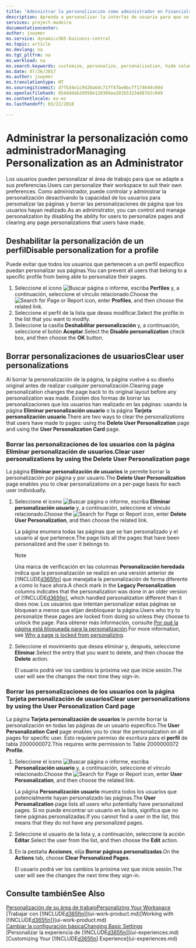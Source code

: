 ```yaml
---
title: "Administrar la personalización como administrador en Financials | Documentos de Microsoft"
description: Aprenda a personalizar la interfaz de usuario para que se adapte a su forma de trabajar.
services: project-madeira
documentationcenter: 
author: jswymer
ms.service: dynamics365-business-central
ms.topic: article
ms.devlang: na
ms.tgt_pltfrm: na
ms.workload: na
ms.search.keywords: customize, personalize, personalization, hide columns, remove fields, move fields
ms.date: 07/26/2017
ms.author: jswymer
ms.translationtype: HT
ms.sourcegitcommit: d7fb34e1c9428a64c71ff47be8bcff174649c00d
ms.openlocfilehash: 854dddab2d958e128309aa201b53234d87d2c049
ms.contentlocale: es-es
ms.lasthandoff: 03/22/2018

---
```

# <a name="managing-personalization-as-an-administrator"></a><span data-ttu-id="c67ac-103">Administrar la personalización como administrador</span><span class="sxs-lookup"><span data-stu-id="c67ac-103">Managing Personalization as an Administrator</span></span>
<!--NAV in the Web client-->
<span data-ttu-id="c67ac-104">Los usuarios pueden personalizar el área de trabajo para que se adapte a sus preferencias.</span><span class="sxs-lookup"><span data-stu-id="c67ac-104">Users can personalize their workspace to suit their own preferences.</span></span> <span data-ttu-id="c67ac-105">Como administrador, puede controlar y administrar la personalización desactivando la capacidad de los usuarios para personalizar las páginas y borrar las personalizaciones de página que los usuarios hayan realizado.</span><span class="sxs-lookup"><span data-stu-id="c67ac-105">As an administrator, you can control and manage personalization by disabling the ability for users to personalize pages and clearing any page personalizations that users have made.</span></span>

## <a name="disable-personalization-for-a-profile"></a><span data-ttu-id="c67ac-106">Deshabilitar la personalización de un perfil</span><span class="sxs-lookup"><span data-stu-id="c67ac-106">Disable personalization for a profile</span></span>
<span data-ttu-id="c67ac-107">Puede evitar que todos los usuarios que pertenecen a un perfil específico puedan personalizar sus páginas.</span><span class="sxs-lookup"><span data-stu-id="c67ac-107">You can prevent all users that belong to a specific profile from being able to personalize their pages.</span></span>
1.  <span data-ttu-id="c67ac-108">Seleccione el icono ![Buscar página o informe](media/ui-search/search_small.png "icono Buscar página o informe"), escriba **Perfiles** y, a continuación, seleccione el vínculo relacionado.</span><span class="sxs-lookup"><span data-stu-id="c67ac-108">Choose the ![Search for Page or Report](media/ui-search/search_small.png "Search for Page or Report icon") icon, enter **Profiles**, and then choose the related link.</span></span>
2.  <span data-ttu-id="c67ac-109">Seleccione el perfil de la lista que desea modificar.</span><span class="sxs-lookup"><span data-stu-id="c67ac-109">Select the profile in the list that you want to modify.</span></span>
3. <span data-ttu-id="c67ac-110">Seleccione la casilla **Deshabilitar personalización** y, a continuación, seleccione el botón **Aceptar**.</span><span class="sxs-lookup"><span data-stu-id="c67ac-110">Select the **Disable personalization** check box, and then choose the **OK** button.</span></span>

## <a name="clear-user-personalizations"></a><span data-ttu-id="c67ac-111">Borrar personalizaciones de usuarios</span><span class="sxs-lookup"><span data-stu-id="c67ac-111">Clear user personalizations</span></span>

<span data-ttu-id="c67ac-112">Al borrar la personalización de la página, la página vuelve a su diseño original antes de realizar cualquier personalización.</span><span class="sxs-lookup"><span data-stu-id="c67ac-112">Clearing page personalization changes the page back to its original layout before any personalization was made.</span></span> <span data-ttu-id="c67ac-113">Existen dos formas de borrar las personalizaciones que los usuarios han realizado en las páginas: usando la página **Eliminar personalización usuario** o la página **Tarjeta personalización usuario**.</span><span class="sxs-lookup"><span data-stu-id="c67ac-113">There are two ways to clear the personalizations that users have made to pages: using the **Delete User Personalization** page and using the **User Personalization Card** page.</span></span>

### <a name="clear-user-personalizations-by-using-the-delete-user-personalization-page"></a><span data-ttu-id="c67ac-114">Borrar las personalizaciones de los usuarios con la página Eliminar personalización de usuarios.</span><span class="sxs-lookup"><span data-stu-id="c67ac-114">Clear user personalizations by using the Delete User Personalization page</span></span>

<span data-ttu-id="c67ac-115">La página **Eliminar personalización de usuarios** le permite borrar la personalización por página y por usuario.</span><span class="sxs-lookup"><span data-stu-id="c67ac-115">The **Delete User Personalization** page enables you to clear personalizations on a per-page basis for each user individually.</span></span>

1.  <span data-ttu-id="c67ac-116">Seleccione el icono ![Buscar página o informe](media/ui-search/search_small.png "icono Buscar página o informe"), escriba **Eliminar personalización usuario** y, a continuación, seleccione el vínculo relacionado.</span><span class="sxs-lookup"><span data-stu-id="c67ac-116">Choose the ![Search for Page or Report](media/ui-search/search_small.png "Search for Page or Report icon") icon, enter **Delete User Personalization**, and then choose the related link.</span></span>

    <span data-ttu-id="c67ac-117">La página enumera todas las páginas que se han personalizado y el usuario al que pertenece.</span><span class="sxs-lookup"><span data-stu-id="c67ac-117">The page lists all the pages that have been personalized and the user it belongs to.</span></span>

    >[!NOTE]
    > <span data-ttu-id="c67ac-118">Una marca de verificación en las columnas **Personalización heredada** indica que la personalización se realizó en una versión anterior de [!INCLUDE[d365fin](includes/d365fin_md.md)] que manejaba la personalización de forma diferente a como lo hace ahora.</span><span class="sxs-lookup"><span data-stu-id="c67ac-118">A check mark in the **Legacy Personalization** columns indicates that the personalization was done in an older version of [!INCLUDE[d365fin](includes/d365fin_md.md)], which handled personalization different than it does now.</span></span> <span data-ttu-id="c67ac-119">Los usuarios que intentan personalizar estas páginas se bloquean a menos que elijan desbloquear la página.</span><span class="sxs-lookup"><span data-stu-id="c67ac-119">Users who try to personalize these pages are locked from doing so unless they choose to unlock the page.</span></span> <span data-ttu-id="c67ac-120">Para obtener más información, consulte [Por qué la página está bloqueada para la personalización](ui-personalization-locked.md).</span><span class="sxs-lookup"><span data-stu-id="c67ac-120">For more information, see [Why a page is locked from personalizing](ui-personalization-locked.md).</span></span>

2. <span data-ttu-id="c67ac-121">Seleccione el movimiento que desea eliminar y, después, seleccione **Eliminar**.</span><span class="sxs-lookup"><span data-stu-id="c67ac-121">Select the entry that you want to delete, and then choose the **Delete** action.</span></span>

    <span data-ttu-id="c67ac-122">El usuario podrá ver los cambios la próxima vez que inicie sesión.</span><span class="sxs-lookup"><span data-stu-id="c67ac-122">The user will see the changes the next time they sign-in.</span></span>

### <a name="clear-user-personalizations-by-using-the-user-personalization-card-page"></a><span data-ttu-id="c67ac-123">Borrar las personalizaciones de los usuarios con la página Tarjeta personalización de usuarios</span><span class="sxs-lookup"><span data-stu-id="c67ac-123">Clear user personalizations by using the User Personalization Card page</span></span>

<span data-ttu-id="c67ac-124">La página **Tarjeta personalización de usuarios** le permite borrar la personalización en todas las páginas de un usuario específico.</span><span class="sxs-lookup"><span data-stu-id="c67ac-124">The **User Personalization Card** page enables you to clear the personalization on all pages for specific user.</span></span> <span data-ttu-id="c67ac-125">Esto requiere permiso de escritura para el **perfil** de tabla 2000000072.</span><span class="sxs-lookup"><span data-stu-id="c67ac-125">This requires write permission to Table 2000000072 **Profile**.</span></span>

1.  <span data-ttu-id="c67ac-126">Seleccione el icono ![Buscar página o informe](media/ui-search/search_small.png "icono Buscar página o informe"), escriba **Personalización usuario** y, a continuación, seleccione el vínculo relacionado.</span><span class="sxs-lookup"><span data-stu-id="c67ac-126">Choose the ![Search for Page or Report](media/ui-search/search_small.png "Search for Page or Report icon") icon, enter **User Personalization**, and then choose the related link.</span></span>

    <span data-ttu-id="c67ac-127">La página **Personalización usuario** muestra todos los usuarios que potencialmente hayan personalizado las páginas.</span><span class="sxs-lookup"><span data-stu-id="c67ac-127">The **User Personalization** page lists all users who potentially have personalized pages.</span></span> <span data-ttu-id="c67ac-128">Si no puede encontrar un usuario en la lista, significa que no tiene páginas personalizadas.</span><span class="sxs-lookup"><span data-stu-id="c67ac-128">If you cannot find a user in the list, this means that they do not have any personalized pages.</span></span>

2. <span data-ttu-id="c67ac-129">Seleccione el usuario de la lista y, a continuación, seleccione la acción **Editar**.</span><span class="sxs-lookup"><span data-stu-id="c67ac-129">Select the user from the list, and then choose the **Edit** action.</span></span>

3.  <span data-ttu-id="c67ac-130">En la pestaña **Acciones**, elija **Borrar páginas personalizadas**.</span><span class="sxs-lookup"><span data-stu-id="c67ac-130">On the **Actions** tab, choose **Clear Personalized Pages**.</span></span>

    <span data-ttu-id="c67ac-131">El usuario podrá ver los cambios la próxima vez que inicie sesión.</span><span class="sxs-lookup"><span data-stu-id="c67ac-131">The user will see the changes the next time they sign-in.</span></span>

## <a name="see-also"></a><span data-ttu-id="c67ac-132">Consulte también</span><span class="sxs-lookup"><span data-stu-id="c67ac-132">See Also</span></span>
[<span data-ttu-id="c67ac-133">Personalización de su área de trabajo</span><span class="sxs-lookup"><span data-stu-id="c67ac-133">Personalizing Your Workspace</span></span>](ui-personalization-user.md)  
<span data-ttu-id="c67ac-134">[Trabajar con [!INCLUDE[d365fin](includes/d365fin_md.md)]](ui-work-product.md)</span><span class="sxs-lookup"><span data-stu-id="c67ac-134">[Working with [!INCLUDE[d365fin](includes/d365fin_md.md)]](ui-work-product.md)</span></span>  
[<span data-ttu-id="c67ac-135">Cambiar la configuración básica</span><span class="sxs-lookup"><span data-stu-id="c67ac-135">Changing Basic Settings</span></span>](ui-change-basic-settings.md)  
<span data-ttu-id="c67ac-136">[Personalizar la experiencia de [!INCLUDE[d365fin](includes/d365fin_md.md)]](ui-experiences.md)</span><span class="sxs-lookup"><span data-stu-id="c67ac-136">[Customizing Your [!INCLUDE[d365fin](includes/d365fin_md.md)] Experience](ui-experiences.md)</span></span>  

